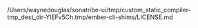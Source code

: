 /Users/waynedouglas/sonatribe-ui/tmp/custom_static_compiler-tmp_dest_dir-YIEFv5Ch.tmp/ember-cli-shims/LICENSE.md